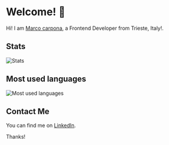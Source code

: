 

# Welcome! 👋

Hi! I am [Marco carpona](https://marcocarpona.dev), a Frontend Developer from Trieste, Italy!.

## Stats

![Stats](https://github-readme-stats.vercel.app/api?username=MarcoCarpo&show_icons=true&hide=contribs,prs&theme=radical)

## Most used languages

![Most used languages](https://github-readme-stats.vercel.app/api/top-langs/?username=MarcoCarpo&layout=compact&theme=radical)

## Contact Me

You can find me on [LinkedIn](https://www.linkedin.com/in/marco-carpona/).

Thanks!
